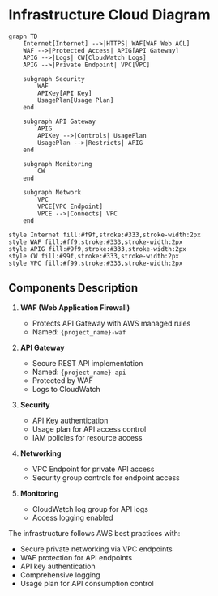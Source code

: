 # Infrastructure Cloud Diagram

```mermaid
graph TD
    Internet[Internet] -->|HTTPS| WAF[WAF Web ACL]
    WAF -->|Protected Access| APIG[API Gateway]
    APIG -->|Logs| CW[CloudWatch Logs]
    APIG -->|Private Endpoint| VPC[VPC]
    
    subgraph Security
        WAF
        APIKey[API Key]
        UsagePlan[Usage Plan]
    end
    
    subgraph API Gateway
        APIG
        APIKey -->|Controls| UsagePlan
        UsagePlan -->|Restricts| APIG
    end
    
    subgraph Monitoring
        CW
    end
    
    subgraph Network
        VPC
        VPCE[VPC Endpoint]
        VPCE -->|Connects| VPC
    end

style Internet fill:#f9f,stroke:#333,stroke-width:2px
style WAF fill:#ff9,stroke:#333,stroke-width:2px
style APIG fill:#9f9,stroke:#333,stroke-width:2px
style CW fill:#99f,stroke:#333,stroke-width:2px
style VPC fill:#f99,stroke:#333,stroke-width:2px
```

## Components Description

1. **WAF (Web Application Firewall)**
   - Protects API Gateway with AWS managed rules
   - Named: `{project_name}-waf`

2. **API Gateway**
   - Secure REST API implementation
   - Named: `{project_name}-api`
   - Protected by WAF
   - Logs to CloudWatch

3. **Security**
   - API Key authentication
   - Usage plan for API access control
   - IAM policies for resource access

4. **Networking**
   - VPC Endpoint for private API access
   - Security group controls for endpoint access

5. **Monitoring**
   - CloudWatch log group for API logs
   - Access logging enabled

The infrastructure follows AWS best practices with:
- Secure private networking via VPC endpoints
- WAF protection for API endpoints
- API key authentication
- Comprehensive logging
- Usage plan for API consumption control